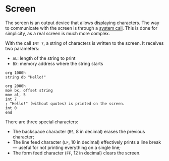 # Screen

The screen is an output device that allows displaying characters. The way to communicate with the screen is through a [system call](../../computer/cpu#system-calls). This is done for simplicity, as a real screen is much more complex.

With the call `INT 7`, a string of characters is written to the screen. It receives two parameters:

- `AL`: length of the string to print
- `BX`: memory address where the string starts

```vonsim
org 1000h
string db "Hello!"

org 2000h
mov bx, offset string
mov al, 5
int 7
; "Hello!" (without quotes) is printed on the screen.
int 0
end
```

There are three special characters:

- The backspace character (`BS`, 8 in decimal) erases the previous character;
- The line feed character (`LF`, 10 in decimal) effectively prints a line break — useful for not printing everything on a single line;
- The form feed character (`FF`, 12 in decimal) clears the screen.
